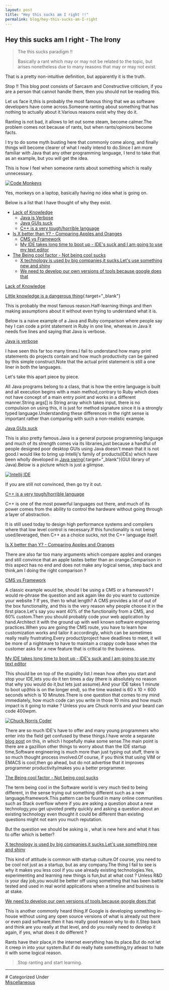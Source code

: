 ```yaml
---
layout: post
title: "Hey this sucks am I right !!"
permalink: blog/hey-this-sucks-am-I-right
---
```


## Hey this sucks am I right - The Irony


>The this sucks paradigm !!
>
>Basically a rant which may or may not be related to the topic, but arises nonetheless due to many reasons that may or may not exist.

That is a pretty non-intuitive definition, but apparently it is the truth.

Stop !! This blog post consists of Sarcasm and Constructive criticism, if you are a person that cannot handle them, then you should not be reading this.

Let us face it,this is probably the most famous thing that we as software developers have come across.Someone ranting about something that has nothing to actually about it.Various reasons exist why they do it.

Ranting is not bad, it allows to let out some steam, become calmer.The problem comes not because of rants, but when rants/opinions become facts.

I try to do some myth busting here that commonly come along, and finally things will become clearer of what I really intend to do.Since I am more familiar with Java that any other programming language, I tend to take that as an example, but you will get the idea.

This is how I feel when someone rants about something which is really unnecessary.

<a class="image" href="/images/code-monkeys.jpg">
<img src="/images/code-monkeys.jpg" alt="Code Monkeys"/>
</a>

Yes, monkeys on a laptop, basically having no idea what is going on.

Below is a list that I have thought of why they exist.

- <a href="#LackOfKnowledge">Lack of Knowledge</a>
  - <a href="#JavaVerbose">Java is Verbose</a>
  - <a href="#JavaGUI">Java GUIs suck</a>
  - <a href="#ToughC++">C++ is a very tough/horrible language</a>
- <a href="#AppleOrangeCompare">Is X better than Y? - Comparing Apples and Oranges</a>
  - <a href="#CMSVsFramework">CMS vs Framework</a>
  - <a href="#TextEditorVSIDE">My IDE takes long time to boot up - IDE\'s suck and I am going to use my text editor</a>
- <a href="#BeingCoolFactor">The Being cool factor - Not being cool sucks</a>
  - <a href="#XNewTechnology">X technology is used by big companies,it sucks.Let\'s use something new and shiny</a>
  - <a href="#GoogleTech">We need to develop our own versions of tools because google does that</a>
  
<a name = "LackOfKnowledge"><u>Lack of Knowledge</u></a>

[Little knowledge is a dangerous thing](http://www.quora.com/What-does-Little-knowledge-is-a-dangerous-thing-mean){:target="_blank"}

This is probably the most famous reason.Half-learning things and then making assumptions about it without even trying to understand what it is.

Below is a naive example of a Java and Ruby comparison where people say hey I can code a print statement in Ruby in one line, whereas in Java it needs five lines and saying that Java is verbose.

<a name= "JavaVerbose"><u>Java is verbose</u></a>

<code data-gist-id="4bc09fcac13f821f664a"></code>
    
I have seen this far too many times.I fail to understand how many print statements do projects contain and how much productivity can be gained by this simple construct.Note that the actual print statement is still a one liner in both the languages.

Let\'s take this apart piece by piece. 

All Java programs belong to a class, that is how the entire language is built and all execution begins with a main method,contrary to Ruby which does not have concept of a main entry point and works in a different manner.String args[] is String array which takes input, there is no compulsion on using this, it is just for method signature since it is a strongly typed language.Understanding these differences in the right sense is important rather than comparing with such a non-realistic example.

<a name="JavaGUI"><u>Java GUIs suck</u></a>

This is also pretty famous.Java is a general purpose programming language and much of its strength comes via its libraries,just because a handful of people designed poor desktop GUIs using Java doesn\'t mean that it is not good.I would like to bring up Intellij\'s family of products(IDEs) which have been wholly developed in
[Java swing](https://github.com/JetBrains/intellij-community){:target="_blank"}(GUI library of Java).Below is a picture which is just a glimpse.

<a class="image" href="/images/intellij-idea.jpg">
  <img src="/images/intellij-idea.jpg" alt="Intellij IDE"/>
</a>

If you are still not convinced, then go try it out.

<a name="ToughC++"><u>C++ is a very tough/horrible language</u></a>

C++ is one of the most powerful languages out there, and much of its power comes from the ability to control the hardware without going through a layer of abstraction.

It is still used today to design high performance systems and compilers where that low level control is necessary.If this functionality is not being used/leveraged, then C++ as a choice sucks, not the C++ language itself.

<a name = "AppleOrangeCompare"><u>Is X better than Y? - Comparing Apples and Oranges</u></a>

There are also far too many arguments which compare apples and oranges and still convince that an apple tastes better than an orange.Comparison in this aspect has no end and does not make any logical sense, step back and think,am I doing the right comparison ?

<a name="CMSVsFramework"><u>CMS vs Framework</u></a>

A classic example would be, should I be using a CMS or a framework? I would re-phrase the question and ask again like do you want to customize your website ? If yes, then to what length? A CMS provides a lot of out of the box functionality, and this is the very reason why people choose it in the first place.Let\'s say you want 40% of the functionality from  a CMS, and 60% custom.Then you should probably code your web application by hand.Architect it with the ground up with well known software engineering practices.When you are going the CMS route, you have to learn how customization works and tailor it accordingly, which can be sometimes really really frustrating.Every product/project have deadlines to meet, it will be more of a nightmare to have to maintain a crappy code base when the customer asks for a new feature that is critical to the business.

<a name="TextEditorVSIDE"><u>My IDE takes long time to boot up - IDE's suck and I am going to use my text editor</u></a>

This should be on top of the stupidity list.I mean how often you start and stop your IDE,lets you do it ten times a day (there is absolutely no reason that why you would do it,but lets just assume).And your IDE takes 1 minute to boot up(this is on the longer end), so the time wasted is 60 x 10 = 600 seconds which is 10 Minutes.There is one question that comes to my mind immediately, how much code can you write in those 10 mins and how much impact is it going to make ? Unless you are Chuck norris and your beard can code 400wpm.

<a class="image" href="/images/chuck-norris-code.jpg">
<img src="/images/chuck-norris-code.jpg" alt="Chuck Norris Coder"/>
</a>

There are so much IDE\'s have to offer and many young programmers who enter into the field get confused by these things.I have wrote a separate [blog post](/why-you-should-use-ides-instead-of-text-editors-for-coding) on this, in which I hopefully make some sense.The main point is there are a gazillion other things to worry about than the IDE startup time,Software engineering is much more than just typing out stuff, there is so much thought process involved.Of course, if you think that using VIM or EMACS is cool,then go ahead, but do not advertise that it improves programmer productivity/makes you a better programmer.

<a name="BeingCoolFactor"><u>The Being cool factor - Not being cool sucks</u></a>

The term being cool in the Software world is very much tied to being different, in the sense trying out something different such as a new language/framework.This pattern can be found in many online communities such as Stack overflow where if you are asking a question about a new technology,you get upvoted pretty quickly and asking a question about an existing technology even thought it could be different than existing questions might not earn you much reputation.

But the question we should be asking is , what is new here and what it has to offer which is better?

<a name="XNewTechnology"><u>X technology is used by big companies,it sucks.Let's use something new and shiny</u></a>

This kind of attitude is common with startup culture.Of course, you need to be cool not just as a startup, but as any company.The thing I fail to see is why it makes you less cool if you use already existing technologies.Yes, experimenting and learning new things is fun,but at what cost ? Unless R&amp;D is your day job,you would be better off using something that has been battle tested and used in real world applications when a timeline and business is at stake.

<a name="GoogleTech"><u>We need to develop our own versions of tools because google does that</u></a>

This is another commonly heard thing.If Google is developing something in-house without using any open source versions of what is already out there or even paid software,then it has really good reason why to do it.Step back and think are you really at that level, and do you really need to develop it again, if yes, what does it do different ?

Rants have their place,in the internet everything has its place.But do not let it creep in into your system.But if do really hate something,try atleast to hate it with some logical reason.

>Stop ranting and start learning.

<hr>
# Categorized Under
<br>
<a id="category" href="/blog-list?item-1" onClick="nav()">Miscellaneous</a>
